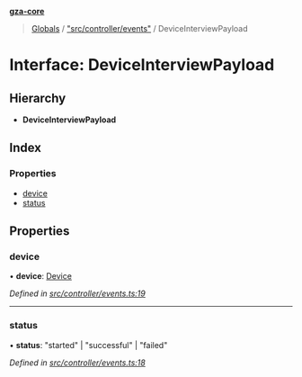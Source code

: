 **[gza-core](../README.md)**

> [Globals](../README.md) / ["src/controller/events"](../modules/_src_controller_events_.md) / DeviceInterviewPayload

# Interface: DeviceInterviewPayload

## Hierarchy

* **DeviceInterviewPayload**

## Index

### Properties

* [device](_src_controller_events_.deviceinterviewpayload.md#device)
* [status](_src_controller_events_.deviceinterviewpayload.md#status)

## Properties

### device

•  **device**: [Device](../classes/_src_controller_model_device_.device.md)

*Defined in [src/controller/events.ts:19](https://github.com/GrandeurSmart/gza-core/blob/master/src/src/controller/events.ts#L19)*

___

### status

•  **status**: \"started\" \| \"successful\" \| \"failed\"

*Defined in [src/controller/events.ts:18](https://github.com/GrandeurSmart/gza-core/blob/master/src/src/controller/events.ts#L18)*
